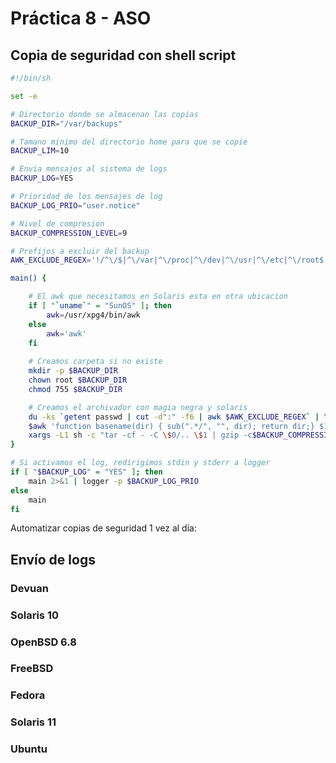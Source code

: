 # Práctica 8 - ASO

## Copia de seguridad con shell script
```bash
#!/bin/sh

set -e

# Directorio donde se almacenan las copias
BACKUP_DIR="/var/backups"

# Tamano minimo del directorio home para que se copie
BACKUP_LIM=10

# Envia mensajes al sistema de logs
BACKUP_LOG=YES

# Prioridad de los mensajes de log
BACKUP_LOG_PRIO="user.notice"

# Nivel de compresion
BACKUP_COMPRESSION_LEVEL=9

# Prefijos a excluir del backup
AWK_EXCLUDE_REGEX='!/^\/$|^\/var|^\/proc|^\/dev|^\/usr|^\/etc|^\/root$|^\/operator$|^\/nonexistent|^\/bin$|^\/sbin$|^\/run$/'

main() {

	# El awk que necesitamos en Solaris esta en otra ubicacion
	if [ "`uname`" = "SunOS" ]; then
		awk=/usr/xpg4/bin/awk
	else
		awk='awk'
	fi
	
	# Creamos carpeta si no existe
	mkdir -p $BACKUP_DIR
	chown root $BACKUP_DIR
	chmod 755 $BACKUP_DIR

	# Creamos el archivador con magia negra y solaris
	du -ks `getent passwd | cut -d":" -f6 | awk $AWK_EXCLUDE_REGEX` | \
	$awk 'function basename(dir) { sub(".*/", "", dir); return dir;} $1 >= blim {print $2, basename($2)}' blim="$BACKUP_LIM" | \
	xargs -L1 sh -c "tar -cf - -C \$0/.. \$1 | gzip -c$BACKUP_COMPRESSION_LEVEL > $BACKUP_DIR/\$1.tar.gz && chown \$1 $BACKUP_DIR/\$1.tar.gz && chmod 400 $BACKUP_DIR/\$1.tar.gz"
}

# Si activamos el log, redirigimos stdin y stderr a logger
if [ "$BACKUP_LOG" = "YES" ]; then
	main 2>&1 | logger -p $BACKUP_LOG_PRIO
else
	main
fi

```

Automatizar copias de seguridad 1 vez al día:

## Envío de logs

### Devuan

### Solaris 10

### OpenBSD 6.8

### FreeBSD

### Fedora

### Solaris 11

### Ubuntu